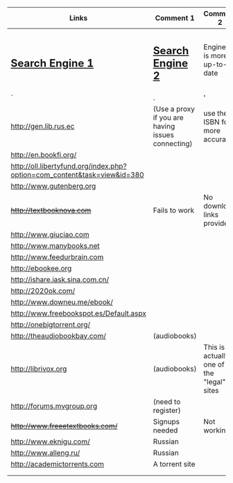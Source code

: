 | Links | Comment 1 | Comment 2 |
|---|---|---|
| <h2>[Search Engine 1](https://cse.google.com/cse/publicurl?cx=011394183039475424659:5bfyqg89ers)</h2> | <h2>[Search Engine 2](https://cse.google.com/cse/home?cx=000661023013169144559:a1-kkiboeco)</h2> | Engine 1 is more up-to-date |
| ` | . | ' |
| http://gen.lib.rus.ec | (Use a proxy if you are having issues connecting) | use the ISBN for more accuracy |
| http://en.bookfi.org/ |   |   |
| http://oll.libertyfund.org/index.php?option=com_content&task=view&id=380 |   |   |
| http://www.gutenberg.org |   |   |
| <s>http://textbooknova.com</s> | Fails to work | No download links provided |
| http://www.giuciao.com |   |   |
| http://www.manybooks.net |   |   |
| http://www.feedurbrain.com |   |   |
| http://ebookee.org |   |   |
| http://ishare.iask.sina.com.cn/ |   |   |
| http://2020ok.com/ |   |   |
| http://www.downeu.me/ebook/ |   |   |
| http://www.freebookspot.es/Default.aspx |   |   |
| http://onebigtorrent.org/ |   |   |
| http://theaudiobookbay.com/ | (audiobooks) |   |
| http://librivox.org | (audiobooks) | This is actually one of the "legal" sites |
| http://forums.mvgroup.org | (need to register) |   |
| <s>http://www.freeetextbooks.com/</s> | Signups needed | Not working |
| http://www.eknigu.com/ | Russian |   |
| http://www.alleng.ru/ | Russian |   |
| http://academictorrents.com | A torrent site |   |
|   |   |   |
|   |   |   |
